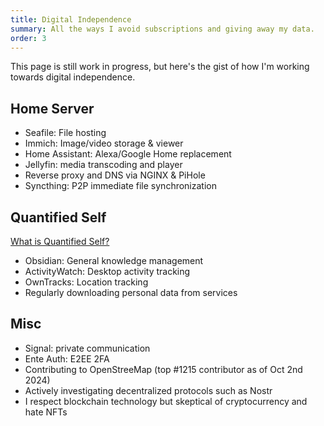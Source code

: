 ```yaml
---
title: Digital Independence
summary: All the ways I avoid subscriptions and giving away my data.
order: 3
---
```

This page is still work in progress, but here's the gist of how I'm working towards digital independence.

## Home Server
- Seafile: File hosting
- Immich: Image/video storage & viewer
- Home Assistant: Alexa/Google Home replacement
- Jellyfin: media transcoding and player
- Reverse proxy and DNS via NGINX & PiHole
- Syncthing: P2P immediate file synchronization

## Quantified Self
[What is Quantified Self?](https://quantifiedself.com/about/what-is-quantified-self/)
- Obsidian: General knowledge management
-  ActivityWatch: Desktop activity tracking
- OwnTracks: Location tracking
- Regularly downloading personal data from services

## Misc
- Signal: private communication
- Ente Auth: E2EE 2FA
- Contributing to OpenStreeMap (top #1215 contributor as of Oct 2nd 2024)
- Actively investigating decentralized protocols such as Nostr
- I respect blockchain technology but skeptical of cryptocurrency and hate NFTs
